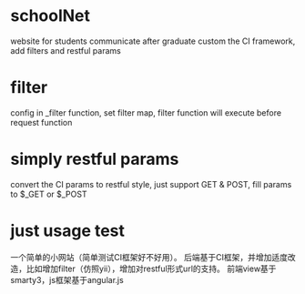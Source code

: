 # schoolNet
website for students communicate after graduate
custom the CI framework, add filters and restful params
# filter
config in _filter function, set filter map, filter function will execute before request function
# simply restful params
convert the CI params to restful style, just support GET & POST, fill params to $_GET or $_POST
# just usage test
一个简单的小网站<dash>（简单测试CI框架好不好用）</dash>。
后端基于CI框架，并增加适度改造，比如增加filter（仿照yii），增加对restful形式url的支持。
前端view基于smarty3，js框架基于angular.js